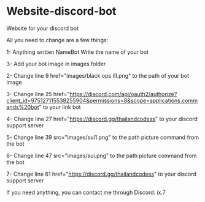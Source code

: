 # Website-discord-bot
Website for your discord bot 


All you need to change are a few things:

1- Anything written NameBot Write the name of your bot

3- Add your bot image in images folder

2- Change line 9 href="images/black ops III.png" to the path of your bot image

3- Change line 25 href="https://discord.com/api/oauth2/authorize?client_id=975127115538255904&permissions=8&scope=applications.commands%20bot" to your link bot

4- Change line 27 href="https://discord.gg/thailandcodess" to your discord support server 

5- Change line 39 src="images/sui1.png" to the path picture command from the bot

6- Change line 47 src="images/sui.png" to the path picture command from the bot

7- Change line 61 href="https://discord.gg/thailandcodess" to your discord support server 



If you need anything, you can contact me through Discord: ix.7
